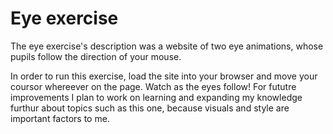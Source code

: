 # Eye exercise 

The eye exercise's description was a website of two eye animations, whose pupils follow the direction of your mouse.

In order to run this exercise, load the site into your browser and move your coursor whereever on the page. Watch as the eyes follow!
For fututre improvements I plan to work on learning and expanding my knowledge furthur about topics such as this one, because visuals and style are important factors to me. 
